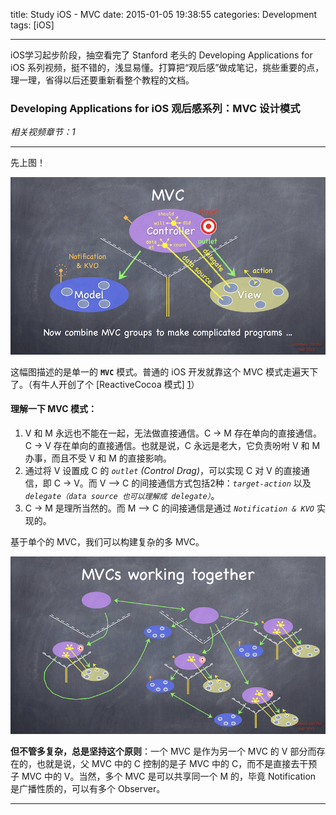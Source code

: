 title: Study iOS - MVC
date: 2015-01-05 19:38:55
categories: Development
tags: [iOS]

---

iOS学习起步阶段，抽空看完了 Stanford 老头的 Developing Applications for iOS 系列视频，挺不错的，浅显易懂。打算把“观后感”做成笔记，挑些重要的点，理一理，省得以后还要重新看整个教程的文档。

<!--more-->

### Developing Applications for iOS 观后感系列：MVC 设计模式

*相关视频章节：1*

---

先上图！

![MVC](/img/Study_iOS_MVC/1.0.MVC.png)

这幅图描述的是单一的 **`MVC`** 模式。普通的 iOS 开发就靠这个 MVC 模式走遍天下了。（有牛人开创了个 [ReactiveCocoa 模式] [1]）

#### 理解一下 MVC 模式：

1. V 和 M 永远也不能在一起，无法做直接通信。C -> M 存在单向的直接通信。C -> V 存在单向的直接通信。也就是说，C 永远是老大，它负责吩咐 V 和 M 办事，而且不受 V 和 M 的直接影响。
2. 通过将 V 设置成 C 的 *`outlet`* *(Control Drag)*，可以实现 C 对 V 的直接通信，即 C -> V。而 V --> C 的间接通信方式包括2种：*`target-action`* 以及 *`delegate（data source 也可以理解成 delegate）`*。
3. C -> M 是理所当然的。而 M --> C 的间接通信是通过 *`Notification & KVO`* 实现的。

基于单个的 MVC，我们可以构建复杂的多 MVC。

![MVCs](/img/Study_iOS_MVC/1.1.MVCs.png)

**但不管多复杂，总是坚持这个原则**：一个 MVC 是作为另一个 MVC 的 V 部分而存在的，也就是说，父 MVC 中的 C 控制的是子 MVC 中的 C，而不是直接去干预子 MVC 中的 V。当然，多个 MVC 是可以共享同一个 M 的，毕竟 Notification 是广播性质的，可以有多个 Observer。

-----

[1]: https://github.com/ReactiveCocoa/ReactiveCocoa